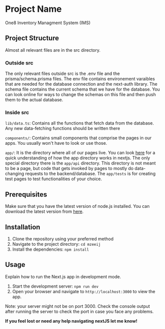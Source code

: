 # Project Name

One8 Inventory Managment System (IMS)

## Project Structure

Almost all relevant files are in the src directory.

### Outside src

The only relevant files outside src is the .env file and the prisma/schema.prisma files. The env file contains environement varaibles that are needed for the database connection and the next-auth library. The schema file contains the current schema that we have for the database. You can look online for ways to change the schemas on this file and then push them to the actual database.

### Inside src

`lib/data.ts`: Contains all the functions that fetch data from the database. Any new data-fetching functions should be written there

`components/`: Contains small components that comprise the pages in our apps. You usually won't have to look or use those.

`app/`: It is the directory where all of our pages live. You can look [here](https://nextjs.org/docs/app/building-your-application/routing/pages-and-layouts) for a quick understanding of how the app directory works in nextjs. The only special directory there is the `app/api` directory. This directory is not meant to be a page, but code that gets invoked by pages to mostly do data-changing requests to the backend/database. The `app/tests` is for creating test pages to test functionalities of your choice.

## Prerequisites

Make sure that you have the latest version of node.js installed. You can download the latest version from [here](https://nodejs.org/en/download/current).

## Installation

1. Clone the repository using your preferred method
2. Navigate to the project directory: `cd mzeeij`
3. Install the dependencies: `npm install`

## Usage

Explain how to run the Next.js app in development mode.

1. Start the development server: `npm run dev`
2. Open your browser and navigate to `http://localhost:3000` to view the app.

Note: your server might not be on port 3000. Check the console output after running the server to check the port in case you face any problems.

**If you feel lost or need any help navigating nextJS let me know!**
